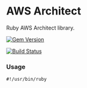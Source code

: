 # AWS Architect
Ruby AWS Architect library.

[![Gem Version](https://badge.fury.io/rb/aws-architect.svg)](http://badge.fury.io/rb/aws-architect)

[![Build Status](https://travis-ci.org/wparad/AWS-Architect.svg?branch=master)](https://travis-ci.org/wparad/AWS-Architect)

### Usage

	#!/usr/bin/ruby
